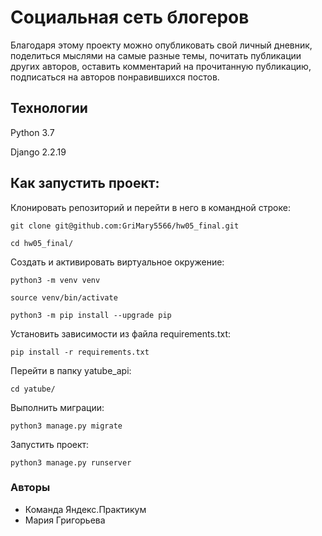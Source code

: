 # Социальная сеть блогеров

Благодаря этому проекту можно опубликовать свой личный дневник, поделиться мыслями на самые разные темы, почитать публикации других авторов, оставить комментарий на прочитанную публикацию, подписаться на авторов понравившихся постов.

## Технологии

Python 3.7

Django 2.2.19

## Как запустить проект:

Клонировать репозиторий и перейти в него в командной строке:

```
git clone git@github.com:GriMary5566/hw05_final.git

```

```
cd hw05_final/

```  


Cоздать и активировать виртуальное окружение:  

```
python3 -m venv venv

```  

```
source venv/bin/activate

```  

```
python3 -m pip install --upgrade pip

```  


Установить зависимости из файла requirements.txt:  

```
pip install -r requirements.txt

```
  

Перейти в папку yatube_api:  

```
cd yatube/

```
  

Выполнить миграции:  

```
python3 manage.py migrate

```
  

Запустить проект:  

```
python3 manage.py runserver

```


### Авторы

- Команда Яндекс.Практикум
- Мария Григорьева